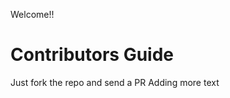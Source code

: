 
Welcome!!


Contributors Guide
===================
Just fork the repo and send a PR
Adding more text
